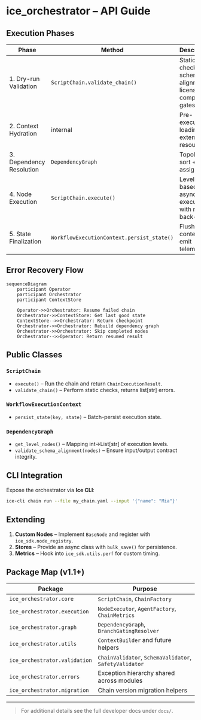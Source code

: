# ice_orchestrator – API Guide

## Execution Phases

| Phase | Method | Description |
|-------|--------|-------------|
| 1. Dry-run Validation | `ScriptChain.validate_chain()` | Static checks – schema alignment, license & compliance gates |
| 2. Context Hydration  | internal | Pre-execution loading of external resources |
| 3. Dependency Resolution | `DependencyGraph` | Topological sort + level assignment |
| 4. Node Execution | `ScriptChain.execute()` | Level-based async execution with retry & back-off |
| 5. State Finalization | `WorkflowExecutionContext.persist_state()` | Flush context & emit telemetry |

## Error Recovery Flow

```mermaid
sequenceDiagram
    participant Operator
    participant Orchestrator
    participant ContextStore

    Operator->>Orchestrator: Resume failed chain
    Orchestrator->>ContextStore: Get last good state
    ContextStore-->>Orchestrator: Return checkpoint
    Orchestrator->>Orchestrator: Rebuild dependency graph
    Orchestrator->>Orchestrator: Skip completed nodes
    Orchestrator-->>Operator: Return resumed result
```

## Public Classes

### `ScriptChain`
* `execute()` – Run the chain and return `ChainExecutionResult`.
* `validate_chain()` – Perform static checks, returns list[str] errors.

### `WorkflowExecutionContext`
* `persist_state(key, state)` – Batch-persist execution state.

### `DependencyGraph`
* `get_level_nodes()` – Mapping int→List[str] of execution levels.
* `validate_schema_alignment(nodes)` – Ensure input/output contract integrity.

## CLI Integration

Expose the orchestrator via **Ice CLI**:

```bash
ice-cli chain run --file my_chain.yaml --input '{"name": "Mia"}'
```

## Extending

1. **Custom Nodes** – Implement `BaseNode` and register with `ice_sdk.node_registry`.
2. **Stores** – Provide an async class with `bulk_save()` for persistence.
3. **Metrics** – Hook into `ice_sdk.utils.perf` for custom timing.

## Package Map (v1.1+)

| Package | Purpose |
|---------|---------|
| `ice_orchestrator.core` | `ScriptChain`, `ChainFactory` |
| `ice_orchestrator.execution` | `NodeExecutor`, `AgentFactory`, `ChainMetrics` |
| `ice_orchestrator.graph` | `DependencyGraph`, `BranchGatingResolver` |
| `ice_orchestrator.utils` | `ContextBuilder` and future helpers |
| `ice_orchestrator.validation` | `ChainValidator`, `SchemaValidator`, `SafetyValidator` |
| `ice_orchestrator.errors` | Exception hierarchy shared across modules |
| `ice_orchestrator.migration` | Chain version migration helpers |

---
> For additional details see the full developer docs under `docs/`.